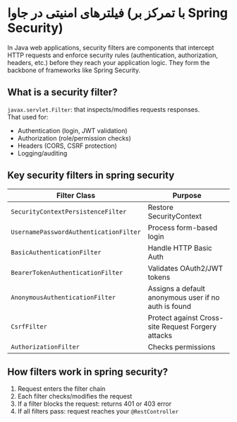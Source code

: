 # فیلترهای امنیتی در جاوا (با تمرکز بر Spring Security)

In Java web applications, security filters are components that intercept HTTP requests and enforce security rules (authentication, authorization, headers, etc.) before they reach your application logic. They form the backbone of frameworks like Spring Security.

## What is a security filter?

`javax.servlet.Filter`: that inspects/modifies requests responses.  
That used for:  
- Authentication (login, JWT validation)  
- Authorization (role/permission checks)  
- Headers (CORS, CSRF protection)  
- Logging/auditing  

## Key security filters in spring security

| Filter Class | Purpose |
|--------------|---------|
| `SecurityContextPersistenceFilter` | Restore SecurityContext |
| `UsernamePasswordAuthenticationFilter` | Process form-based login |
| `BasicAuthenticationFilter` | Handle HTTP Basic Auth |
| `BearerTokenAuthenticationFilter` | Validates OAuth2/JWT tokens |
| `AnonymousAuthenticationFilter` | Assigns a default anonymous user if no auth is found |
| `CsrfFilter` | Protect against Cross-site Request Forgery attacks |
| `AuthorizationFilter` | Checks permissions |

## How filters work in spring security?

1. Request enters the filter chain  
2. Each filter checks/modifies the request  
3. If a filter blocks the request: returns 401 or 403 error  
4. If all filters pass: request reaches your `@RestController`  